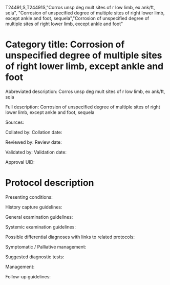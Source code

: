 T24491,S,T24491S,"Corros unsp deg mult sites of r low limb, ex ank/ft, sqla", "Corrosion of unspecified degree of multiple sites of right lower limb, except ankle and foot, sequela","Corrosion of unspecified degree of multiple sites of right lower limb, except ankle and foot"
# Category title: Corrosion of unspecified degree of multiple sites of right lower limb, except ankle and foot

Abbreviated description: Corros unsp deg mult sites of r low limb, ex ank/ft, sqla

Full description: Corrosion of unspecified degree of multiple sites of right lower limb, except ankle and foot, sequela

Sources:

Collated by:
Collation date:

Reviewed by:
Review date:

Validated by:
Validation date:

Approval UID:

# Protocol description

Presenting conditions:

History capture guidelines:

General examination guidelines:

Systemic examination guidelines:

Possible differential diagnoses with links to related protocols:

Symptomatic / Palliative management:

Suggested diagnostic tests:

Management:

Follow-up guidelines:
